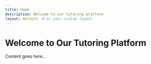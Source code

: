 ```yaml
---
title: Home
description: Welcome to our tutoring platform
layout: default  # or your custom layout
---
```


# Welcome to Our Tutoring Platform

Content goes here...
